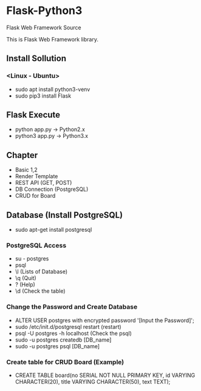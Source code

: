 # Flask-Python3
Flask Web Framework Source

This is Flask Web Framework library.


## Install Sollution
### <Linux - Ubuntu>
  - sudo apt install python3-venv
  - sudo pip3 install Flask


## Flask Execute
  - python app.py     -> Python2.x
  - python3 app.py    -> Python3.x


## Chapter
- Basic 1,2
- Render Template
- REST API (GET, POST)
- DB Connection (PostgreSQL)
- CRUD for Board


## Database (Install PostgreSQL)
  - sudo apt-get install postgresql

### PostgreSQL Access
  - su - postgres
  - psql
  - \l (Lists of Database)
  - \q (Quit)
  - \? (Help)
  - \d (Check the table)

### Change the Password and Create Database
  - ALTER USER postgres with encrypted password '[Input the Password]';
  - sudo /etc/init.d/postgresql restart (restart)
  - psql -U postgres -h localhost (Check the psql)
  - sudo -u postgres createdb [DB_name]
  - sudo -u postgres psql [DB_name]

### Create table for CRUD Board (Example)
  - CREATE TABLE board(no SERIAL NOT NULL PRIMARY KEY, id VARYING CHARACTER(20), title VARYING CHARACTER(50), text TEXT);


